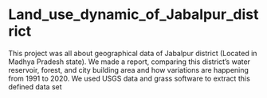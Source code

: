 # Land_use_dynamic_of_Jabalpur_district
 This project was all about geographical data of Jabalpur district (Located in Madhya Pradesh state). We made a
report, comparing this district’s water reservoir, forest, and city building area and how variations are happening
from 1991 to 2020. We used USGS data and grass software to extract this defined data set
